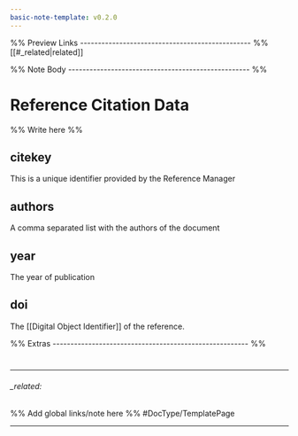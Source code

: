 ```yaml
---
basic-note-template: v0.2.0
---
```


%% Preview Links ------------------------------------------------ %%
[[#_related|related]]

%% Note Body --------------------------------------------------- %%
# Reference Citation Data

%% Write here %%
## citekey
This is a unique identifier provided by the Reference Manager

## authors
A comma separated list with the authors of the document

## year
The year of publication

## doi

The [[Digital Object Identifier]] of the reference.





%% Extras ------------------------------------------------------- %%
#
___

###### _related: 
%% Add global links/note here %%
#DocType/TemplatePage

___